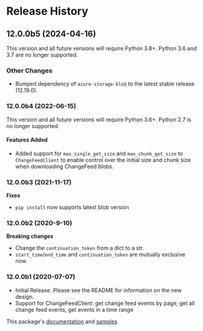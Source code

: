 # Release History

## 12.0.0b5 (2024-04-16)

This version and all future versions will require Python 3.8+. Python 3.6 and 3.7 are no longer supported.

### Other Changes
- Bumped dependency of `azure-storage-blob` to the latest stable release (12.19.0).

### 12.0.0b4 (2022-06-15)

This version and all future versions will require Python 3.6+. Python 2.7 is no longer supported.

#### Features Added
- Added support for `max_single_get_size` and `max_chunk_get_size` to `ChangeFeedClient` to enable control over the initial size and chunk size when downloading ChangeFeed blobs.

### 12.0.0b3 (2021-11-17)
**Fixes**
- `pip install` now supports latest blob version

### 12.0.0b2 (2020-9-10)
**Breaking changes**
- Change the `continuation_token` from a dict to a str.
- `start_time`/`end_time` and `continuation_token` are mutually exclusive now.

### 12.0.0b1 (2020-07-07)
- Initial Release. Please see the README for information on the new design.
- Support for ChangeFeedClient: get change feed events by page, get all change feed events, get events in a time range

This package's
[documentation](https://aka.ms/azsdk-python-storage-blob-changefeed-ref)
and
[samples](https://github.com/Azure/azure-sdk-for-python/tree/main/sdk/storage/azure-storage-blob-changefeed/samples)
